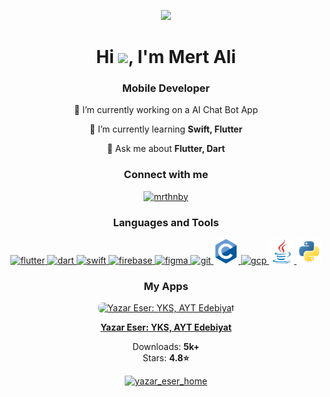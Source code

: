 <p align="center">
  <img src="https://user-images.githubusercontent.com/72457200/205451186-4f6d193d-b687-43cf-9586-d388cb932bb5.gif" />
</p>

<h1 align="center">Hi <img src="https://github.com/mrthnby/mrthnby/assets/72457200/7b632147-6cdc-478d-ac09-9622a9cb73a0" width="40">, I'm Mert Ali</h1>
<h3 align="center">Mobile Developer</h3>

<p align="center">
  🔭 I’m currently working on a AI Chat Bot App
</p>

<p align="center">
  🌱 I’m currently learning <strong>Swift, Flutter</strong>
</p>

<p align="center">
  💬 Ask me about <strong>Flutter, Dart</strong>
</p>

<h3 align="center">Connect with me</h3>
<p align="center">
  <a href="https://twitter.com/mrthnby" target="_blank" rel="noopener noreferrer" ><img src="https://raw.githubusercontent.com/rahuldkjain/github-profile-readme-generator/master/src/images/icons/Social/twitter.svg" alt="mrthnby" height="30" width="40" /></a>
</p>

<h3 align="center">Languages and Tools</h3>
<p align="center">
  <a href="https://flutter.dev" target="_blank" rel="noreferrer">
    <img src="https://www.vectorlogo.zone/logos/flutterio/flutterio-icon.svg" alt="flutter" width="40" height="40"/>
  </a>

  <a href="https://dart.dev" target="_blank" rel="noreferrer">
    <img src="https://www.vectorlogo.zone/logos/dartlang/dartlang-icon.svg" alt="dart" width="40" height="40"/>
  </a>

  <a href="https://www.swift.org/" target="_blank" rel="noreferrer">
    <img src="https://developer.apple.com/swift/images/swift-logo.svg" alt="swift" height="40" />
  </a>
  

  <a href="https://firebase.google.com/" target="_blank" rel="noreferrer">
    <img src="https://www.vectorlogo.zone/logos/firebase/firebase-icon.svg" alt="firebase" width="40" height="40"/>
  </a>

  <a href="https://www.figma.com/" target="_blank" rel="noreferrer">
    <img src="https://www.vectorlogo.zone/logos/figma/figma-icon.svg" alt="figma" width="40" height="40"/>
  </a>

  <a href="https://git-scm.com/" target="_blank" rel="noreferrer">
    <img src="https://www.vectorlogo.zone/logos/git-scm/git-scm-icon.svg" alt="git" width="40" height="40"/>
  </a>

  <a href="https://www.cprogramming.com/" target="_blank" rel="noreferrer">
    <img src="https://raw.githubusercontent.com/devicons/devicon/master/icons/c/c-original.svg" alt="c" width="40" height="40"/>
  </a>

  <a href="https://cloud.google.com" target="_blank" rel="noreferrer">
    <img src="https://www.vectorlogo.zone/logos/google_cloud/google_cloud-icon.svg" alt="gcp" width="40" height="40"/>
  </a>

  <a href="https://www.java.com" target="_blank" rel="noreferrer">
    <img src="https://raw.githubusercontent.com/devicons/devicon/master/icons/java/java-original.svg" alt="java" width="40" height="40"/>
  </a>

  <a href="https://www.python.org" target="_blank" rel="noreferrer">
    <img src="https://raw.githubusercontent.com/devicons/devicon/master/icons/python/python-original.svg" alt="python" width="40" height="40"/>
  </a>
</p>


<h3 align="center">My Apps</h3>

<div align="center">
  <a href="https://play.google.com/store/apps/details?id=com.yazareser.yks_yazar_eser" target="_blank" rel="noreferrer">
    <img src="https://user-images.githubusercontent.com/72457200/218078410-f97307f5-d351-4937-9135-6d6dab4f6da6.png" alt="Yazar Eser: YKS, AYT Edebiyat" width="100" height="100" style="border-radius: 25px;">
  </a>
</div>

<p align="center">
  <a href="https://play.google.com/store/apps/details?id=com.yazareser.yks_yazar_eser" target="_blank" rel="noreferrer"><strong>Yazar Eser: YKS, AYT Edebiyat</strong></a>
</p>

<div align="center">
  
  
  Downloads: <strong>5k+</strong>
  <br>
  Stars: <strong>4.8⭐</strong>
</div>

<div align="center">
  <a href="https://play.google.com/store/apps/details?id=com.yazareser.yks_yazar_eser" target="_blank" rel="noreferrer">
    <img width="250" alt="yazar_eser_home" src="https://github.com/mrthnby/mrthnby/assets/72457200/c78e989e-fcd6-4b0f-a156-39be6a3ead87">
  </a>

</div>

<!---

<h3 align="center">My Stats</h3>

<p align="center">
  <img src="http://github-readme-streak-stats.herokuapp.com?user=mrthnby&theme=onedark&hide_border=true&border_radius=4.7" alt="GitHub Streak"/>
</p>

<p align="center">
  <img src="https://github-readme-stats.vercel.app/api?username=mrthnby&show_icons=true&locale=en&theme=onedark&hide_border=true&border_radius=4.7" alt="Stats"/>
</p>

-->

